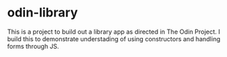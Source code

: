 # odin-library

This is a project to build out a library app as directed in The Odin Project. I build this to demonstrate understading of using constructors and handling forms through JS.
